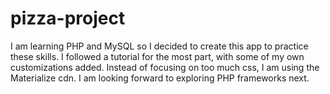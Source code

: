 # pizza-project
I am learning PHP and MySQL so I decided to create this app to practice these skills. I followed a tutorial for the most part, with some of my 
own customizations added. Instead of focusing on too much css, I am using the Materialize cdn. I am looking forward to exploring PHP frameworks next.
